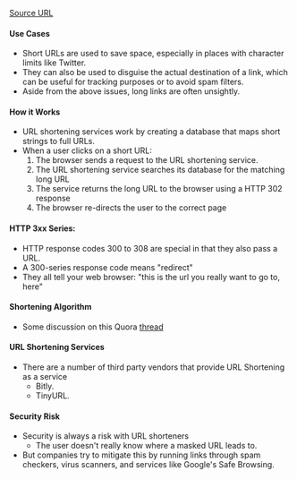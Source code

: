 [Source URL](https://www.reddit.com/r/explainlikeimfive/comments/4nxos4/eli5_what_is_the_purpose_of_short_urls_and_how/)

#### Use Cases
- Short URLs are used to save space, especially in places with character limits like Twitter.
- They can also be used to disguise the actual destination of a link, which can be useful for tracking purposes or to avoid spam filters.
- Aside from the above issues, long links are often unsightly.

#### How it Works
- URL shortening services work by creating a database that maps short strings to full URLs.
- When a user clicks on a short URL:
	1. The browser sends a request to the URL shortening service.
	2. The URL shortening service searches its database for the matching long URL
	3. The service returns the long URL to the browser using a HTTP 302 response
	4. The browser re-directs the user to the correct page

#### HTTP 3xx Series:
- HTTP response codes 300 to 308 are special in that they also pass a URL. 
- A 300-series response code means "redirect"
- They all tell your web browser: "this is the url you really want to go to, here"

#### Shortening Algorithm
- Some discussion on this Quora [thread](https://www.quora.com/What-are-the-http-bit-ly-and-t-co-shortening-algorithms)

#### URL Shortening Services
- There are a number of third party vendors that provide URL Shortening as a service
	- Bitly.
	- TinyURL.

#### Security Risk
- Security is always a risk with URL shorteners
	- The user doesn't really know where a masked URL leads to.
- But companies try to mitigate this by running links through spam checkers, virus scanners, and services like Google's Safe Browsing.
